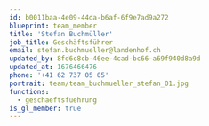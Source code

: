 ```yaml
---
id: b0011baa-4e09-44da-b6af-6f9e7ad9a272
blueprint: team_member
title: 'Stefan Buchmüller'
job_title: Geschäftsführer
email: stefan.buchmueller@landenhof.ch
updated_by: 8fd6c8cb-46ee-4cad-bc66-a69f940d8a9d
updated_at: 1676466476
phone: '+41 62 737 05 05'
portrait: team/team_buchmueller_stefan_01.jpg
functions:
  - geschaeftsfuehrung
is_gl_member: true
---
```

